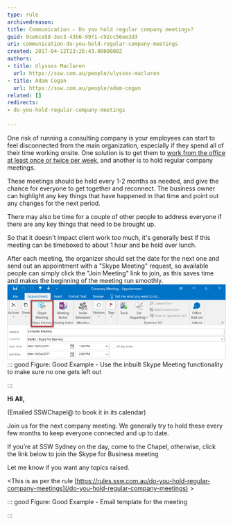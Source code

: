 ```yaml
---
type: rule
archivedreason: 
title: Communication - Do you hold regular company meetings?
guid: 0ce6ce58-3ec3-43b6-9971-c92cc56ee3d3
uri: communication-do-you-hold-regular-company-meetings
created: 2017-04-12T23:26:43.0000000Z
authors:
- title: Ulysses Maclaren
  url: https://ssw.com.au/people/ulysses-maclaren
- title: Adam Cogan
  url: https://ssw.com.au/people/adam-cogan
related: []
redirects:
- do-you-hold-regular-company-meetings

---
```


One risk of running a consulting company is your employees can start to feel disconnected from the main organization, especially if they spend all of their time working onsite. One solution is to get them to [work from the office at least once or twice per week](/_layouts/15/FIXUPREDIRECT.ASPX?WebId=3dfc0e07-e23a-4cbb-aac2-e778b71166a2&TermSetId=07da3ddf-0924-4cd2-a6d4-a4809ae20160&TermId=568a4230-3efc-4be2-9a26-aa89dbedce02), and another is to hold regular company meetings. 

<!--endintro-->

These meetings should be held every 1-2 months as needed, and give the chance for everyone to get together and reconnect. The business owner can highlight any key things that have happened in that time and point out any changes for the next period.

There may also be time for a couple of other people to address everyone if there are any key things that need to be brought up.

So that it doesn't impact client work too much, it's generally best if this meeting can be timeboxed to about 1 hour and be held over lunch.

After each meeting, the organizer should set the date for the next one and send out an appointment with a "Skype Meeting" request, so available people can simply click the "Join Meeting" link to join, as this saves time and makes the beginning of the meeting run smoothly.
 ![](SkypeForBusinessMeeting.png) 
::: good
Figure: Good Example - Use the inbuilt Skype Meeting functionality to make sure no one gets left out

:::

**Hi All,** 

(Emailed SSWChapel@ to book it in its calendar)

Join us for the next company meeting. We generally try to hold these every few months to keep everyone connected and up to date.
 
If you’re at SSW Sydney on the day, come to the Chapel, otherwise, click the link below to join the Skype for Business meeting
 
Let me know if you want any topics raised.
 
&lt;This is as per the rule [https://rules.ssw.com.au/do-you-hold-regular-company-meetings](/do-you-hold-regular-company-meetings) &gt;

::: good
Figure: Good Example - Email template for the meeting

:::

